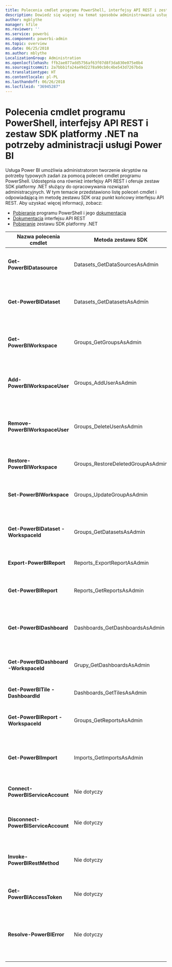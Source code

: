 ```yaml
---
title: Polecenia cmdlet programu PowerShell, interfejsy API REST i zestaw SDK platformy .NET na potrzeby administracji usługi Power BI
description: Dowiedz się więcej na temat sposobów administrowania usługą Power BI za pomocą skryptów i interfejsów API programowania.
author: mgblythe
manager: kfile
ms.reviewer: ''
ms.service: powerbi
ms.component: powerbi-admin
ms.topic: overview
ms.date: 06/25/2018
ms.author: mblythe
LocalizationGroup: Administration
ms.openlocfilehash: ffb2ae077add5756af63f07d8f3da830e075e0b4
ms.sourcegitcommit: 2a7bbb1fa24a49d2278a90cb0c4be543d7267bda
ms.translationtype: HT
ms.contentlocale: pl-PL
ms.lasthandoff: 06/26/2018
ms.locfileid: "36945287"
---
```

# <a name="powershell-cmdlets-rest-apis-and-net-sdk-for-power-bi-administration"></a>Polecenia cmdlet programu PowerShell, interfejsy API REST i zestaw SDK platformy .NET na potrzeby administracji usługi Power BI
Usługa Power BI umożliwia administratorom tworzenie skryptów na potrzeby typowych zadań za pomocą poleceń cmdlet programu PowerShell. Udostępnia ona również interfejsy API REST i oferuje zestaw SDK platformy .NET służący do opracowywania rozwiązań administracyjnych. W tym temacie przedstawiono listę poleceń cmdlet i odpowiadającą im metodę zestawu SDK oraz punkt końcowy interfejsu API REST. Aby uzyskać więcej informacji, zobacz:

  - [Pobieranie](https://www.powershellgallery.com/packages/MicrosoftPowerBIMgmt/) programu PowerShell i jego [dokumentacja](https://docs.microsoft.com/powershell/power-bi/overview?view=powerbi-ps)
  - [Dokumentacja](https://docs.microsoft.com/rest/api/power-bi/admin) interfejsu API REST
  - [Pobieranie](https://www.nuget.org/packages/Microsoft.PowerBI.Api/) zestawu SDK platformy .NET 


| **Nazwa polecenia cmdlet** | **Metoda zestawu SDK** | **Punkt końcowy interfejsu API REST** | **Opis** |
| --- | --- | --- | --- |
| **Get-PowerBIDatasource** | Datasets\_GetDataSourcesAsAdmin | /v1.0/myorg/admin/datasets/{datasetkey}/datasources | Pobiera źródła danych dla danego zestawu danych. |
| **Get-PowerBIDataset** | Datasets\_GetDatasetsAsAdmin | /v1.0/myorg/admin/datasets | Pobiera pełną listę zestawów danych w dzierżawie usługi Power BI. |
| **Get-PowerBIWorkspace** | Groups\_GetGroupsAsAdmin | /v1.0/myorg/admin/groups | Pobiera pełną listę obszarów roboczych w dzierżawie usługi Power BI. |
| **Add-PowerBIWorkspaceUser** | Groups\_AddUserAsAdmin | /v1.0/myorg/admin/groups/{groupId}/users | Dodaje użytkownika jako członka do danego obszaru roboczego. |
| **Remove-PowerBIWorkspaceUser** | Groups\_DeleteUserAsAdmin | /v1.0/myorg/admin/groups/{groupId}/users/{user} | Usuwa użytkownika z listy członkostwa danego obszaru roboczego. |
| **Restore-PowerBIWorkspace** | Groups\_RestoreDeletedGroupAsAdmin | /v1.0/myorg/admin/groups/{groupId}/restore | Przywraca usunięty obszar roboczy. |
| **Set-PowerBIWorkspace** | Groups\_UpdateGroupAsAdmin | /v1.0/myorg/admin/groups/{groupId} | Aktualizuje właściwości danego obszaru roboczego. |
| **Get-PowerBIDataset -WorkspaceId** | Groups\_GetDatasetsAsAdmin | /v1.0/myorg/admin/groups/{group\_id}/datasets | Pobiera zestawy danych w ramach danego obszaru roboczego. |
| **Export-PowerBIReport** | Reports\_ExportReportAsAdmin | Nie dotyczy | Eksportuje dany raport do pliku lokalnego. |
| **Get-PowerBIReport** | Reports\_GetReportsAsAdmin | /v1.0/myorg/admin/reports | Pobiera pełną listę raportów w dzierżawie usługi Power BI. |
| **Get-PowerBIDashboard** | Dashboards\_GetDashboardsAsAdmin | /v1.0/myorg/admin/dashboards | Pobiera pełną listę pulpitów nawigacyjnych w dzierżawie usługi Power BI. |
| **Get-PowerBIDashboard -WorkspaceId** | Grupy\_GetDashboardsAsAdmin | /v1.0/myorg/admin/groups/{group\_id}/dashboards | Pobiera pulpity nawigacyjne w ramach danego obszaru roboczego. |
| **Get-PowerBITile -DashboardId** | Dashboards\_GetTilesAsAdmin | /v1.0/myorg/admin/dashboards/{dashboard\_id}/tiles | Pobiera kafelki danego pulpitu nawigacyjnego. |
| **Get-PowerBIReport -WorkspaceId** | Groups\_GetReportsAsAdmin | /v1.0/myorg/admin/groups/{group\_id}/reports | Pobiera raporty w ramach danego obszaru roboczego. |
| **Get-PowerBIImport** | Imports\_GetImportsAsAdmin | /v1.0/myorg/admin/imports | Pobiera pełną listę operacji importu w dzierżawie usługi Power BI. |
| **Connect-PowerBIServiceAccount** | Nie dotyczy | Nie dotyczy | Loguje do usługi Power BI i rozpoczyna sesję. |
| **Disconnect-PowerBIServiceAccount** | Nie dotyczy | Nie dotyczy | Wylogowuje z usługi Power BI i zamyka istniejącą sesję. |
| **Invoke-PowerBIRestMethod** | Nie dotyczy | Nie dotyczy | Wysyła dowolne wywołania interfejsu API REST do usługi Power BI. |
| **Get-PowerBIAccessToken** | Nie dotyczy | Nie dotyczy | Uzyskuje token dostępu usługi Power BI w ramach sesji. |
| **Resolve-PowerBIError** | Nie dotyczy | Nie dotyczy | Uzyskuje szczegółowe informacje o błędach dla nieudanych wywołań poleceń cmdlet. |